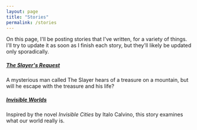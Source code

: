 ```yaml
---
layout: page
title: "Stories"
permalink: /stories
---
```

On this page, I'll be posting stories that I've written, for a variety of things. I'll try to update it as soon as I finish each story, but they'll likely be updated only sporadically.

##### [The Slayer's Request][slayer]

A mysterious man called The Slayer hears of a treasure on a mountain, but will he escape with the treasure and his life?

##### [Invisible Worlds][invisble]

Inspired by the novel *Invisible Cities* by Italo Calvino, this story examines what our world really is.

[slayer]: /docs/the_slayers_request.pdf
[invisble]: /docs/invisible_worlds.pdf
